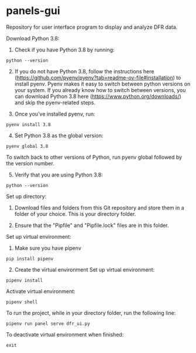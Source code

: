 # panels-gui
Repository for user interface program to display and analyze DFR data.

Download Python 3.8:
1. Check if you have Python 3.8 by running:
```
python --version
```
2. If you do not have Python 3.8, follow the instructions here (https://github.com/pyenv/pyenv?tab=readme-ov-file#installation) to install pyenv. Pyenv makes it easy to switch between python versions on your system. If you already know how to switch between versions, you can download Python 3.8 here (https://www.python.org/downloads/) and skip the pyenv-related steps.
  
3. Once you've installed pyenv, run:
```
pyenv install 3.8
```

4. Set Python 3.8 as the global version:
```
pyenv global 3.8
```
To switch back to other versions of Python, run pyenv global followed by the version number.

5. Verify that you are using Python 3.8:
```
python --version
```

Set up directory:
1. Download files and folders from this Git repository and store them in a folder of your choice. This is your directory folder.

2. Ensure that the "Pipfile" and "Pipfile.lock" files are in this folder.


Set up virtual environment:
1. Make sure you have pipenv
```
pip install pipenv
```
2. Create the virtual environment
Set up virtual environment:
```
pipenv install
```

Activate virtual environment:
```
pipenv shell
```

To run the project, while in your directory folder, run the following line:
```
pipenv run panel serve dfr_ui.py
```

To deactivate virtual environment when finished:
```
exit
```
